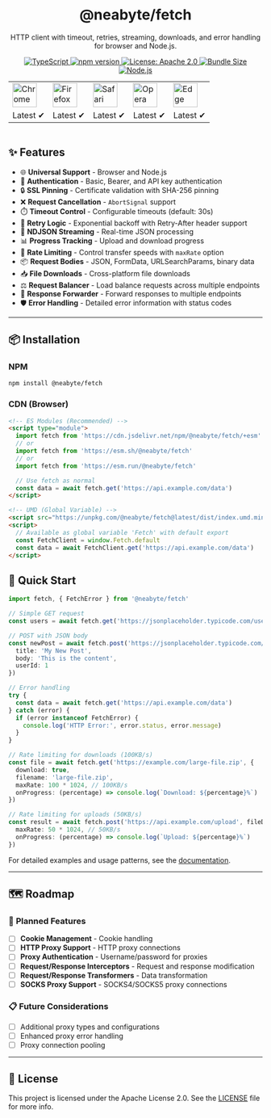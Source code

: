 <div align="center">
  <h1>@neabyte/fetch</h1>
  <p>
    HTTP client with timeout, retries, streaming, downloads, and error handling for browser and Node.js.
  </p>
  <p>
    <a href="https://www.typescriptlang.org/">
      <img src="https://img.shields.io/badge/TypeScript-007ACC?logo=typescript&logoColor=white" alt="TypeScript">
    </a>
    <a href="https://www.npmjs.com/package/@neabyte/fetch">
      <img alt="npm version" src="https://img.shields.io/npm/v/@neabyte/fetch.svg?color=red">
    </a>
    <a href="https://github.com/NeaByteLab/Fetch/blob/main/LICENSE">
      <img src="https://img.shields.io/badge/License-Apache%202.0-blue.svg" alt="License: Apache 2.0">
    </a>
    <a href="https://bundlephobia.com/result?p=@neabyte/fetch">
      <img src="https://badgen.net/bundlephobia/minzip/@neabyte/fetch" alt="Bundle Size">
    </a>
    <a href="https://nodejs.org/">
      <img src="https://img.shields.io/badge/node-%3E%3D22.0.0-brightgreen" alt="Node.js">
    </a>
  </p>
  <table style="margin: 0 auto;">
    <tr>
      <td>
        <img src="https://raw.githubusercontent.com/alrra/browser-logos/main/src/chrome/chrome_48x48.png" alt="Chrome" width="48" height="48">
      </td>
      <td>
        <img src="https://raw.githubusercontent.com/alrra/browser-logos/main/src/firefox/firefox_48x48.png" alt="Firefox" width="48" height="48">
      </td>
      <td>
        <img src="https://raw.githubusercontent.com/alrra/browser-logos/main/src/safari/safari_48x48.png" alt="Safari" width="48" height="48">
      </td>
      <td>
        <img src="https://raw.githubusercontent.com/alrra/browser-logos/main/src/opera/opera_48x48.png" alt="Opera" width="48" height="48">
      </td>
      <td>
        <img src="https://raw.githubusercontent.com/alrra/browser-logos/main/src/edge/edge_48x48.png" alt="Edge" width="48" height="48">
      </td>
    </tr>
    <tr>
      <td>Latest ✔</td>
      <td>Latest ✔</td>
      <td>Latest ✔</td>
      <td>Latest ✔</td>
      <td>Latest ✔</td>
    </tr>
  </table>
</div>

<br/>

## ✨ Features

- 🌐 **Universal Support** - Browser and Node.js
- 🔐 **Authentication** - Basic, Bearer, and API key authentication
- 🔒 **SSL Pinning** - Certificate validation with SHA-256 pinning
- ❌ **Request Cancellation** - `AbortSignal` support
- ⏱️ **Timeout Control** - Configurable timeouts (default: 30s)
- 🔄 **Retry Logic** - Exponential backoff with Retry-After header support
- 📡 **NDJSON Streaming** - Real-time JSON processing
- 📊 **Progress Tracking** - Upload and download progress
- 🚦 **Rate Limiting** - Control transfer speeds with `maxRate` option
- 📦 **Request Bodies** - JSON, FormData, URLSearchParams, binary data
- 📥 **File Downloads** - Cross-platform file downloads
- ⚖️ **Request Balancer** - Load balance requests across multiple endpoints
- 📨 **Response Forwarder** - Forward responses to multiple endpoints
- 🛡️ **Error Handling** - Detailed error information with status codes

---

## 📦 Installation

### NPM
```bash
npm install @neabyte/fetch
```

### CDN (Browser)
```html
<!-- ES Modules (Recommended) -->
<script type="module">
  import fetch from 'https://cdn.jsdelivr.net/npm/@neabyte/fetch/+esm'
  // or
  import fetch from 'https://esm.sh/@neabyte/fetch'
  // or
  import fetch from 'https://esm.run/@neabyte/fetch'

  // Use fetch as normal
  const data = await fetch.get('https://api.example.com/data')
</script>

<!-- UMD (Global Variable) -->
<script src="https://unpkg.com/@neabyte/fetch@latest/dist/index.umd.min.js"></script>
<script>
  // Available as global variable 'Fetch' with default export
  const FetchClient = window.Fetch.default
  const data = await FetchClient.get('https://api.example.com/data')
</script>
```

## 📖 Quick Start

```typescript
import fetch, { FetchError } from '@neabyte/fetch'

// Simple GET request
const users = await fetch.get('https://jsonplaceholder.typicode.com/users')

// POST with JSON body
const newPost = await fetch.post('https://jsonplaceholder.typicode.com/posts', {
  title: 'My New Post',
  body: 'This is the content',
  userId: 1
})

// Error handling
try {
  const data = await fetch.get('https://api.example.com/data')
} catch (error) {
  if (error instanceof FetchError) {
    console.log('HTTP Error:', error.status, error.message)
  }
}

// Rate limiting for downloads (100KB/s)
const file = await fetch.get('https://example.com/large-file.zip', {
  download: true,
  filename: 'large-file.zip',
  maxRate: 100 * 1024, // 100KB/s
  onProgress: (percentage) => console.log(`Download: ${percentage}%`)
})

// Rate limiting for uploads (50KB/s)
const result = await fetch.post('https://api.example.com/upload', fileData, {
  maxRate: 50 * 1024, // 50KB/s
  onProgress: (percentage) => console.log(`Upload: ${percentage}%`)
})
```

For detailed examples and usage patterns, see the [documentation](./docs/README.md).

---

## 🗺️ Roadmap

### 🔮 **Planned Features**
- [ ] **Cookie Management** - Cookie handling
- [ ] **HTTP Proxy Support** - HTTP proxy connections
- [ ] **Proxy Authentication** - Username/password for proxies
- [ ] **Request/Response Interceptors** - Request and response modification
- [ ] **Request/Response Transformers** - Data transformation
- [ ] **SOCKS Proxy Support** - SOCKS4/SOCKS5 proxy connections

### 📋 **Future Considerations**
- [ ] Additional proxy types and configurations
- [ ] Enhanced proxy error handling
- [ ] Proxy connection pooling

---

## 📄 License

This project is licensed under the Apache License 2.0. See the [LICENSE](LICENSE) file for more info.
